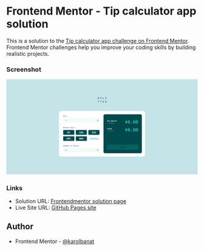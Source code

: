 # Frontend Mentor - Tip calculator app solution

This is a solution to the [Tip calculator app challenge on Frontend Mentor](https://www.frontendmentor.io/challenges/tip-calculator-app-ugJNGbJUX). Frontend Mentor challenges help you improve your coding skills by building realistic projects.

### Screenshot

![](./screenshot.png)

### Links

- Solution URL: [Frontendmentor solution page](https://www.frontendmentor.io/solutions/tip-calculator-app-Hyv_620rc)
- Live Site URL: [GitHub Pages site](https://karolbanat.github.io/tip-calculator-app/)

## Author

- Frontend Mentor - [@karolbanat](https://www.frontendmentor.io/profile/karolbanat)
